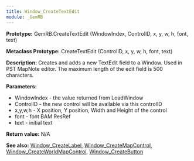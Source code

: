```yaml
---
title: Window_CreateTextEdit
module: _GemRB
---
```


**Prototype:** GemRB.CreateTextEdit (WindowIndex, ControlID, x, y, w, h, font, text)

**Metaclass Prototype:** CreateTextEdit (ControlID, x, y, w, h, font, text)

**Description:** Creates and adds a new TextEdit field to a Window. Used 
in PST MapNote editor. The maximum length of the edit field is 500 characters.

**Parameters:**
  * WindowIndex - the value returned from LoadWindow
  * ControlID   - the new control will be available via this controlID
  * x,y,w,h     - X position, Y position, Width and Height of the control
  * font        - font BAM ResRef
  * text        - initial text

**Return value:** N/A

**See also:** [Window_CreateLabel](Window_CreateLabel.md), [Window_CreateMapControl](Window_CreateMapControl.md), [Window_CreateWorldMapControl](Window_CreateWorldMapControl.md), [Window_CreateButton](Window_CreateButton.md)
